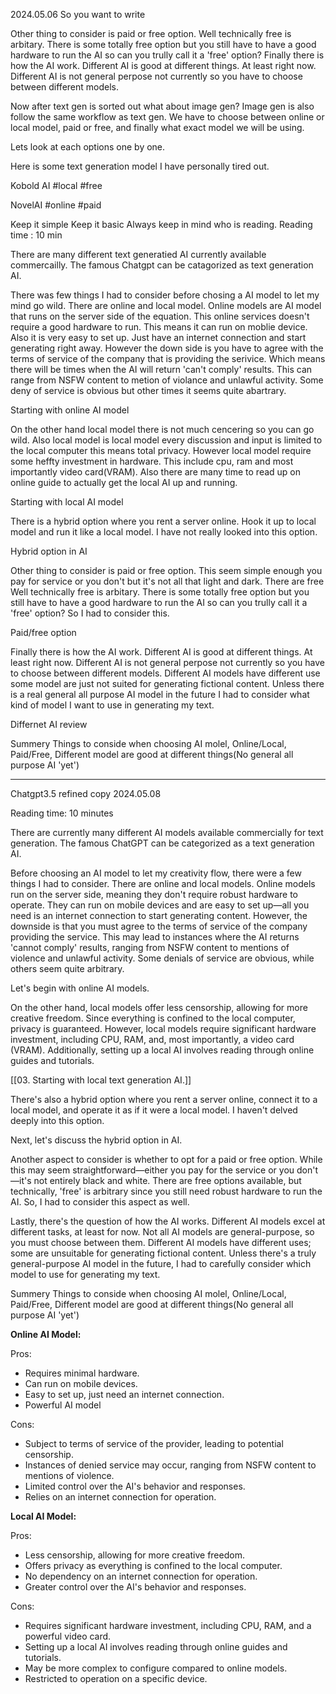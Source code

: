 2024.05.06
So you want to write 

Other thing to consider is paid or free option. Well technically free is arbitary. There is some totally free option but you still have to have a good hardware to run the AI so can you trully call it a 'free' option?
Finally there is how the AI work. Different AI is good at different things. At least right now. Different AI is not general perpose not currently so you have to choose between different models. 

Now after text gen is sorted out what about image gen? Image gen is also follow the same workflow as text gen. We have to choose between online or local model, paid or free, and finally what exact model we will be using. 

Lets look at each options one by one. 

Here is some text generation model I have personally tired out. 

Kobold AI
#local #free 

NovelAI
#online #paid 

Keep it simple Keep it basic Always keep in mind who is reading.
Reading time : 10 min

There are many different text generatied AI currently available commercailly. The famous Chatgpt can be catagorized as text generation AI. 

There was few things I had to consider before chosing a AI model to let my mind go wild. There are online and local model. Online models are AI model that runs on the server side of the equation. This online services doesn't require a good hardware to run. This means it can run on moblie device. Also it is very easy to set up. Just have an internet connection and start generating right away. However the down side is you have to agree with the terms of service of the company that is providing the serivice. Which means there will be times when the AI will return 'can't comply' results. This can range from NSFW content to metion of violance and unlawful activity. Some deny of service is obvious but other times it seems quite abartrary. 

Starting with online AI model

On the other hand local model there is not much cencering so you can go wild. Also local model is local model every discussion and input is limited to the local computer this means total privacy. However local model require some heffty investment in hardware. This include cpu, ram and most importantly video card(VRAM). Also there are many time to read up on online guide to actually get the local AI up and running.   

Starting with local AI model

There is a hybrid option where you rent a server online. Hook it up to local model and run it like a local model. I have not really looked into this option.

Hybrid option in AI

Other thing to consider is paid or free option. This seem simple enough you pay for service or you don't but it's not all that light and dark. There are free  Well technically free is arbitary. There is some totally free option but you still have to have a good hardware to run the AI so can you trully call it a 'free' option? So I had to consider this. 

Paid/free option

Finally there is how the AI work. Different AI is good at different things. At least right now. Different AI is not general perpose not currently so you have to choose between different models. 
Different AI models have different use some model are just not suited for generating fictional content. Unless there is a real general all purpose AI model in the future I had to consider what kind of model I want to use in generating my text. 

Differnet AI review

Summery
Things to conside when choosing AI molel, Online/Local, Paid/Free, Different model are good at different things(No general all purpose AI 'yet') 

-- -- -- -- -- -- -- -- -- -- -- -- --
Chatgpt3.5 refined copy
2024.05.08

Reading time: 10 minutes

There are currently many different AI models available commercially for text generation. The famous ChatGPT can be categorized as a text generation AI.

Before choosing an AI model to let my creativity flow, there were a few things I had to consider. There are online and local models. Online models run on the server side, meaning they don't require robust hardware to operate. They can run on mobile devices and are easy to set up—all you need is an internet connection to start generating content. However, the downside is that you must agree to the terms of service of the company providing the service. This may lead to instances where the AI returns 'cannot comply' results, ranging from NSFW content to mentions of violence and unlawful activity. Some denials of service are obvious, while others seem quite arbitrary.

Let's begin with online AI models.

On the other hand, local models offer less censorship, allowing for more creative freedom. Since everything is confined to the local computer, privacy is guaranteed. However, local models require significant hardware investment, including CPU, RAM, and, most importantly, a video card (VRAM). Additionally, setting up a local AI involves reading through online guides and tutorials.

[[03. Starting with local text generation AI.]]

There's also a hybrid option where you rent a server online, connect it to a local model, and operate it as if it were a local model. I haven't delved deeply into this option.

Next, let's discuss the hybrid option in AI.

Another aspect to consider is whether to opt for a paid or free option. While this may seem straightforward—either you pay for the service or you don't—it's not entirely black and white. There are free options available, but technically, 'free' is arbitrary since you still need robust hardware to run the AI. So, I had to consider this aspect as well.

Lastly, there's the question of how the AI works. Different AI models excel at different tasks, at least for now. Not all AI models are general-purpose, so you must choose between them. Different AI models have different uses; some are unsuitable for generating fictional content. Unless there's a truly general-purpose AI model in the future, I had to carefully consider which model to use for generating my text.

Summery
Things to conside when choosing AI molel, Online/Local, Paid/Free, Different model are good at different things(No general all purpose AI 'yet') 


**Online AI Model:**

Pros:

- Requires minimal hardware.
- Can run on mobile devices.
- Easy to set up, just need an internet connection.
- Powerful AI model 

Cons:

- Subject to terms of service of the provider, leading to potential censorship.
- Instances of denied service may occur, ranging from NSFW content to mentions of violence.
- Limited control over the AI's behavior and responses.
- Relies on an internet connection for operation.

**Local AI Model:**

Pros:

- Less censorship, allowing for more creative freedom.
- Offers privacy as everything is confined to the local computer.
- No dependency on an internet connection for operation.
- Greater control over the AI's behavior and responses.

Cons:

- Requires significant hardware investment, including CPU, RAM, and a powerful video card.
- Setting up a local AI involves reading through online guides and tutorials.
- May be more complex to configure compared to online models.
- Restricted to operation on a specific device.
